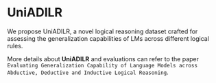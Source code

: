 # UniADILR
We propose UniADILR, a novel logical reasoning dataset crafted for assessing the generalization capabilities of LMs across different logical rules. 

More details about __UniADILR__ and evaluations can refer to the paper `Evaluating Generalization Capability of Language Models across
Abductive, Deductive and Inductive Logical Reasoning`.
